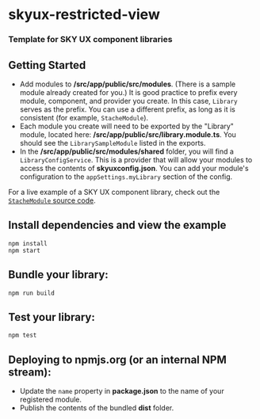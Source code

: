 # skyux-restricted-view

### Template for SKY UX component libraries

## Getting Started
- Add modules to **/src/app/public/src/modules**. (There is a sample module already created for you.) It is good practice to prefix every module, component, and provider you create. In this case, `Library` serves as the prefix. You can use a different prefix, as long as it is consistent (for example, `StacheModule`).
- Each module you create will need to be exported by the "Library" module, located here: **/src/app/public/src/library.module.ts**. You should see the `LibrarySampleModule` listed in the exports.
- In the **/src/app/public/src/modules/shared** folder, you will find a `LibraryConfigService`. This is a provider that will allow your modules to access the contents of **skyuxconfig.json**. You can add your module's configuration to the `appSettings.myLibrary` section of the config.

For a live example of a SKY UX component library, check out the [`StacheModule` source code](https://github.com/blackbaud/stache2).

## Install dependencies and view the example

```
npm install
npm start
```

## Bundle your library:

```
npm run build
```

## Test your library:

```
npm test
```

## Deploying to npmjs.org (or an internal NPM stream):

- Update the `name` property in **package.json** to the name of your registered module.
- Publish the contents of the bundled **dist** folder.
